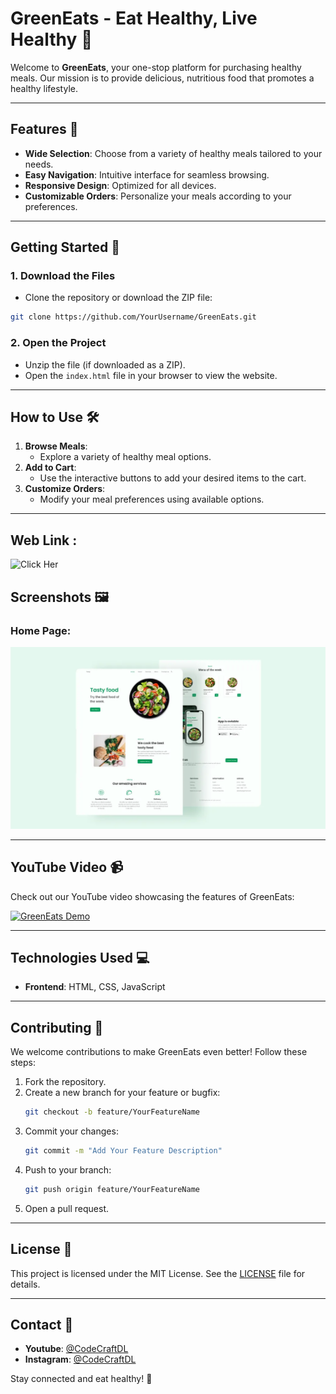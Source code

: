 # GreenEats - Eat Healthy, Live Healthy 🌱

Welcome to **GreenEats**, your one-stop platform for purchasing healthy meals. Our mission is to provide delicious, nutritious food that promotes a healthy lifestyle.

---

## Features 🚀
- **Wide Selection**: Choose from a variety of healthy meals tailored to your needs.
- **Easy Navigation**: Intuitive interface for seamless browsing.
- **Responsive Design**: Optimized for all devices.
- **Customizable Orders**: Personalize your meals according to your preferences.

---

## Getting Started 🔧

### 1. Download the Files
- Clone the repository or download the ZIP file:
```bash
git clone https://github.com/YourUsername/GreenEats.git
```

### 2. Open the Project
- Unzip the file (if downloaded as a ZIP).
- Open the `index.html` file in your browser to view the website.

---

## How to Use 🛠️

1. **Browse Meals**:
   - Explore a variety of healthy meal options.
2. **Add to Cart**:
   - Use the interactive buttons to add your desired items to the cart.
3. **Customize Orders**:
   - Modify your meal preferences using available options.

---
## Web Link :
![Click Her](https://lechehebdjaafar.github.io/GreenEats/)
## Screenshots 🖼️
### Home Page:
![Home Page](GreenEats.png)

---

## YouTube Video 📹
Check out our YouTube video showcasing the features of GreenEats:

[![GreenEats Demo](https://img.youtube.com/vi/YOUR_VIDEO_ID/0.jpg)](https://www.youtube.com/watch?v=YOUR_VIDEO_ID)

---

## Technologies Used 💻
- **Frontend**: HTML, CSS, JavaScript

---

## Contributing 🤝
We welcome contributions to make GreenEats even better! Follow these steps:

1. Fork the repository.
2. Create a new branch for your feature or bugfix:
   ```bash
   git checkout -b feature/YourFeatureName
   ```
3. Commit your changes:
   ```bash
   git commit -m "Add Your Feature Description"
   ```
4. Push to your branch:
   ```bash
   git push origin feature/YourFeatureName
   ```
5. Open a pull request.

---

## License 📜
This project is licensed under the MIT License. See the [LICENSE](LICENSE) file for details.

---

## Contact 📧
- **Youtube**: [@CodeCraftDL](https://www.youtube.com/@CodeCraftDL)
- **Instagram**: [@CodeCraftDL](https://instagram.com/ddos_attack_co)

Stay connected and eat healthy! 🌱
